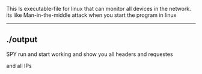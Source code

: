 This Is executable-file for linux that can monitor all devices in the network. its like Man-in-the-middle attack
when you start the program in linux 

------------------------
./output 
------------------------
SPY run and start working and show you all headers and requestes 

and all IPs
